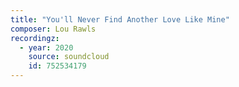 ```yaml
---
title: "You'll Never Find Another Love Like Mine"
composer: Lou Rawls
recordingz:
  - year: 2020
    source: soundcloud
    id: 752534179
---
```


